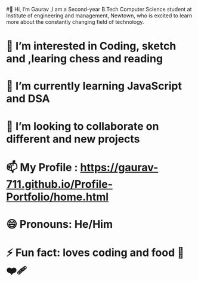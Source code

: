 #👋 Hi, I’m Gaurav ,I am a Second-year B.Tech Computer Science student at Institute of engineering and management, Newtown, who is excited to learn more about the constantly changing field of technology.
  
# 👀 I’m interested in Coding, sketch and ,learing chess and reading 

# 🌱 I’m currently learning JavaScript and DSA 

# 💞️ I’m looking to collaborate on different and new projects

# 📫 My Profile : https://gaurav-711.github.io/Profile-Portfolio/home.html

# 😄 Pronouns: He/Him

# ⚡ Fun fact: loves coding and food 🫠❤️‍🩹

<!---
Gaurav-711/Gaurav-711 is a ✨ special ✨ repository because its `README.md` (this file) appears on your GitHub profile.
You can click the Preview link to take a look at your changes.
--->
